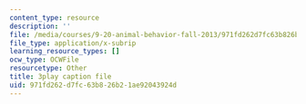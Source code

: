 ```yaml
---
content_type: resource
description: ''
file: /media/courses/9-20-animal-behavior-fall-2013/971fd262d7fc63b826b21ae92043924d_472246.srt
file_type: application/x-subrip
learning_resource_types: []
ocw_type: OCWFile
resourcetype: Other
title: 3play caption file
uid: 971fd262-d7fc-63b8-26b2-1ae92043924d
---
```

